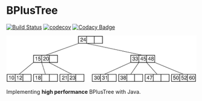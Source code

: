 # BPlusTree

[![Build Status](https://travis-ci.com/UTAP/APHTTP.svg?branch=template-engine)](https://travis-ci.com/UTAP/APHTTP)
[![codecov](https://codecov.io/gh/mr-bat/BPlusTree/branch/master/graph/badge.svg)](https://codecov.io/gh/mr-bat/BPlusTree)
[![Codacy Badge](https://api.codacy.com/project/badge/Grade/18082c8908db4692bd702aa448734b33)](https://www.codacy.com/app/abateni/BPlusTree?utm_source=github.com&amp;utm_medium=referral&amp;utm_content=mr-bat/BPlusTree&amp;utm_campaign=Badge_Grade)

![Sample BPlus Tree](https://github.com/mr-bat/BPlusTree/blob/master/BTree.png?raw=true)

Implementing **high performance** BPlusTree with Java.
